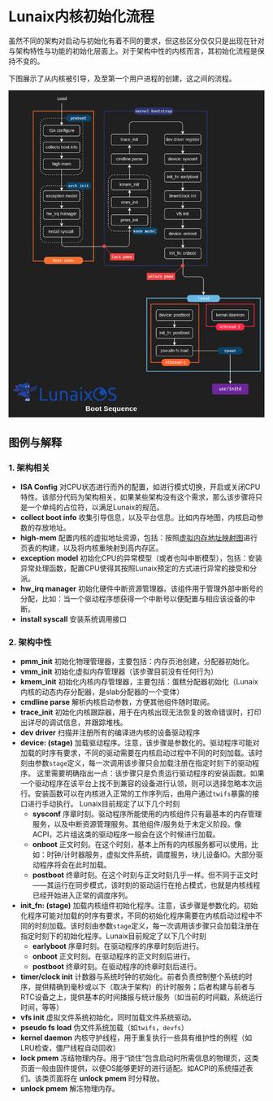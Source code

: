 # Lunaix内核初始化流程

虽然不同的架构对启动与初始化有着不同的要求，但这些区分仅仅只是出现在针对与架构特性与功能的初始化层面上。对于架构中性的内核而言，其初始化流程是保持不变的。

下图展示了从内核被引导，及至第一个用户进程的创建，这之间的流程。

![boot](img/boot_sequence.png)

## 图例与解释

### 1. 架构相关
+ **ISA Config** 
  对CPU状态进行而外的配置，如进行模式切换，开启或关闭CPU特性。该部分代码为架构相关，如果某些架构没有这个需求，那么该步骤将只是一个单纯的占位符，以满足Lunaix的规范。
+ **collect boot info**
  收集引导信息，以及平台信息。比如内存地图，内核启动参数的存放地址。
+ **high-mem**
  配置内核的虚拟地址资源，包括：按照[虚拟内存地址映射图](./lunaix-mem-map.md)进行页表的构建，以及将内核重映射到高内存区。
+ **exception model** 
  初始化CPU的异常模型（或者也叫中断模型），包括：安装异常处理函数，配置CPU使得其按照Lunaix预定的方式进行异常的接受和分派。
+ **hw_irq manager**
  初始化硬件中断资源管理器。该组件用于管理外部中断号的分配，比如：当一个驱动程序想获得一个中断号以便配置与相应该设备的中断。
+ **install syscall**
  安装系统调用接口

### 2. 架构中性

+ **pmm_init**
  初始化物理管理器，主要包括：内存页池创建，分配器初始化。
+ **vmm_init**
  初始化虚拟内存管理器（该步骤目前没有任何行为）
+ **kmem_init**
  初始化内核内存管理器，主要包括：蛋糕分配器初始化（Lunaix内核的动态内存分配器，是slab分配器的一个变体）
+ **cmdline parse**
  解析内核启动参数，方便其他组件随时取阅。
+ **trace_init**
  初始化内核跟踪器，用于在内核出现无法恢复的致命错误时，打印出详尽的调试信息，并跟踪堆栈。
+ **dev driver**
  扫描并注册所有的编译进内核的设备驱动程序
+ **device: (stage)**
  加载驱动程序。注意，该步骤是参数化的。驱动程序可能对加载的时序有要求，不同的驱动需要在内核启动过程中不同的时刻加载。该时刻由参数`stage`定义，每一次调用该步骤只会加载注册在指定时刻下的驱动程序。
  这里需要明确指出一点：该步骤只是负责运行驱动程序的安装函数。如果一个驱动程序在该平台上找不到兼容的设备进行认领，则可以选择忽略本次运行。安装函数可以在内核进入正常的工作序列后，由用户通过`twifs`暴露的接口进行手动执行。
  Lunaix目前规定了以下几个时刻
  + **sysconf**
    序章时刻。驱动程序所能使用的内核组件只有最基本的内存管理服务，以及中断资源管理服务。其他组件/服务处于未定义阶段。像ACPI，芯片组这类的驱动程序一般会在这个时候进行加载。
  + **onboot**
    正文时刻。在这个时刻，基本上所有的内核服务都可以使用，比如：时钟/计时器服务，虚拟文件系统，调度服务，块儿设备IO。大部分驱动程序将会在此时加载。
  + **postboot**
    终章时刻。在这个时刻与正文时刻几乎一样。但不同于正文时——其运行在同步模式，该时刻的驱动运行在抢占模式，也就是内核线程已经开始进入正常的调度序列。
+ **init_fn: (stage)**
  加载内核组件初始化程序。注意，该步骤是参数化的。初始化程序可能对加载的时序有要求，不同的初始化程序需要在内核启动过程中不同的时刻加载。该时刻由参数`stage`定义，每一次调用该步骤只会加载注册在指定时刻下的初始化程序。Lunaix目前规定了以下几个时刻
  + **earlyboot**
    序章时刻。在驱动程序的序章时刻后进行。
  + **onboot**
    正文时刻。在驱动程序的正文时刻后进行。
  + **postboot**
    终章时刻。在驱动程序的终章时刻后进行。
+ **timer/clock init**
  计数器与系统时钟的初始化。前者负责控制整个系统的时序，提供精确到毫秒或以下（取决于架构）的计时服务；后者构建与前者与RTC设备之上，提供基本的时间播报与统计服务（如当前的时间戳，系统运行时间，等等）
+ **vfs init**
  虚拟文件系统初始化，同时加载文件系统驱动。
+ **pseudo fs load**
  伪文件系统加载（如`twifs`，`devfs`）
+ **kernel daemon**
  内核守护线程，用于重复执行一些具有维护性的例程（如LRU检查，僵尸线程自动回收）
+ **lock pmem**
  冻结物理内存。用于“锁住”包含启动时所需信息的物理页，这类页面一般由固件提供，以便OS能够更好的进行适配。如ACPI的系统描述表们。该类页面将在 **unlock pmem** 时分释放。
+ **unlock pmem**
  解冻物理内存。
